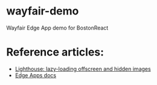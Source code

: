 # wayfair-demo
Wayfair Edge App demo for BostonReact

# Reference articles:
- [Lighthouse: lazy-loading offscreen and hidden images](https://fly.io/articles/google-lighthouse-series-part-two-lazy-loading-offscreen-and-hidden-images/)
- [Edge Apps docs](https://fly.io/docs/apps/#installation)
